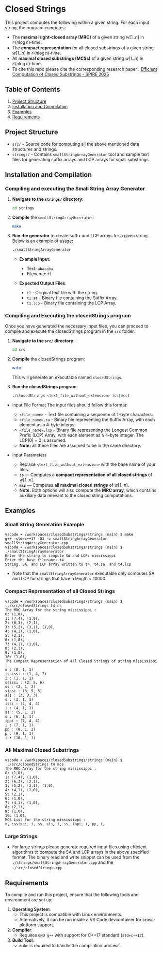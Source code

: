 # Closed Strings 

This project computes the following within a given string. For each input string, the program computes:
- The **maximal right-closed array (MRC)** of a given string $w[1..n]$ in $\mathcal{O}(n \log n)$-time.
- The **compact representation** for all closed substrings of a given string $w[1..n]$ in $\mathcal{O}(n \log n)$-time. 
- All **maximal closed substrings (MCSs)** of a given string $w[1..n]$ in $\mathcal{O}(n \log n)$-time.
- To cite this repo please cite the corresponding research paper : [Efficient Computation of Closed Substrings - SPIRE 2025
](https://doi.org/10.1007/978-3-032-05228-5_15)


## Table of Contents
1. [Project Structure](#project-structure)
2. [Installation and Compilation](#installation-and-compilation)
3. [Examples](#examples)
4. [Requirements](#requirements)


## Project Structure

- `src/` - Source code for computing all the above mentioned data structures and strings. 
- `strings/` - Contains `smallStringArrayGenerator` tool and sample text files for generating suffix arrays and LCP arrays for small substrings.

## Installation and Compilation

### Compiling and executing the Small String Array Generator

1. **Navigate to the `strings/` directory**:
    ```bash
    cd strings
    ```

2. **Compile** the `smallStringArrayGenerator`:
    ```bash
    make
    ```

3. **Run the generator** to create suffix and LCP arrays for a given string. Below is an example of usage:

    ```bash
    ./smallStringArrayGenerator
    ```

    - **Example Input**:
      - Text: `abacaba`
      - Filename: `t1`

    - **Expected Output Files**:
      - `t1` - Original text file with the string.
      - `t1.sa` - Binary file containing the Suffix Array.
      - `t1.lcp` - Binary file containing the LCP Array.

### Compiling and Executing the closedStrings program

Once you have generated the necessary input files, you can proceed to compile and execute the closedStrings program in the `src` folder.

1. **Navigate to the `src/` directory**:
    ```bash
    cd src
    ```

2. **Compile** the closedStrings program:
    ```bash
    make
    ```

    This will generate an executable named `closedStrings`.

3. **Run the closedStrings program**:
    ```bash
    ./closedStrings <text_file_without_extension> [cs|mcs]
    ```

- Input File Format
The input files should follow this format:
    - `<file_name>` - Text file containing a sequence of 1-byte characters.
    - `<file_name>.sa` - Binary file representing the Suffix Array, with each element as a 4-byte integer.
    - `<file_name>.lcp` - Binary file representing the Longest Common Prefix (LCP) Array, with each element as a 4-byte integer. The LCP[0] = 0 is assumed. 
    - **Note:** all these files are assumed to be in the same directory. 

- Input Parameters
    - Replace `<text_file_without_extension>` with the base name of your files.
    - **`cs`** — Computes a **compact representation of all closed strings** of $w[1..n]$.
    - **`mcs`** — Computes **all maximal closed strings** of $w[1..n]$.
    - **Note:** Both options will also compute the **MRC array**, which contains auxiliary data relevant to the closed string computations.

## Examples

### Small String Generation Example
    
    vscode ➜ /workspaces/closedSubstrings/strings (main) $ make
    g++ -std=c++17 -O3 -o smallStringArrayGenerator smallStringArrayGenerator.cpp
    vscode ➜ /workspaces/closedSubstrings/strings (main) $ ./smallStringArrayGenerator
    Enter the string to compute SA and LCP: mississippi
    Enter the base filename: t4
    String, SA, and LCP array written to t4, t4.sa, and t4.lcp

- Note that the `smallStringArrayGenerator` executable only computes SA and LCP for strings that have a length < 10000. 

### Compact Representation of all Closed Strings 

    vscode ➜ /workspaces/closedSubstrings/strings (main) $ ../src/closedStrings t4 cs
    The MRC Array for the string mississippi : 
    0: (1,0), 
    1: (7,4), (1,0), 
    2: (6,3), (2,1), 
    3: (5,2), (3,1), (1,0), 
    4: (4,1), (1,0), 
    5: (2,1), 
    6: (1,0), 
    7: (4,1), (1,0), 
    8: (2,1), 
    9: (1,0), 
    10: (1,0), 
    The Compact Representation of all Closed Strings of string mississippi : 
    m : (0, 1, 1)
    ississi : (1, 4, 7)
    i : (1, 1, 1)
    ssissi : (2, 5, 6)
    ss : (2, 1, 2)
    sissi : (3, 5, 5)
    sis : (3, 3, 3)
    s : (3, 1, 1)
    issi : (4, 4, 4)
    i : (4, 1, 1)
    ss : (5, 1, 2)
    s : (6, 1, 1)
    ippi : (7, 4, 4)
    i : (7, 1, 1)
    pp : (8, 1, 2)
    p : (9, 1, 1)
    i : (10, 1, 1)

### All Maximal Closed Substrings

    vscode ➜ /workspaces/closedSubstrings/strings (main) $ ../src/closedStrings t4 mcs
    The MRC Array for the string mississippi : 
    0: (1,0), 
    1: (7,4), (1,0), 
    2: (6,3), (2,1), 
    3: (5,2), (3,1), (1,0), 
    4: (4,1), (1,0), 
    5: (2,1), 
    6: (1,0), 
    7: (4,1), (1,0), 
    8: (2,1), 
    9: (1,0), 
    10: (1,0), 
    MCS List for the string mississippi : 
    m, ississi, i, ss, sis, i, ss, ippi, i, pp, i,

### Large Strings 
- For large strings please generate required input files using efficient algorithms to compute the SA and LCP arrays in the above specified format. The binary read and write snippet can be used from the `./strings/smallStringArrayGenerator.cpp` and the `./src/closedStrings.cpp`. 

## Requirements
To compile and run this project, ensure that the following tools and environment are set up:
1. **Operating System**: 
   - This project is compatible with Linux environments.
   - Alternatively, it can be run inside a VS Code devcontainer for cross-platform support.
2. **Compiler**:
   - Requires `GNU g++` with support for C++17 standard (`std=c++17`).
3. **Build Tool**:
   - `make` is required to handle the compilation process.

